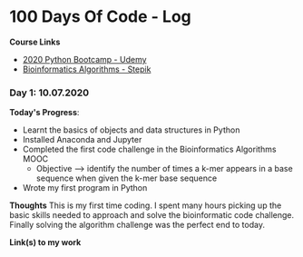 # 100 Days Of Code - Log

**Course Links**
* [2020 Python Bootcamp - Udemy](https://www.udemy.com/course/complete-python-bootcamp/)
* [Bioinformatics Algorithms - Stepik](https://stepik.org/course/2)

### Day 1: 10.07.2020

**Today's Progress**: 
* Learnt the basics of objects and data structures in Python
* Installed Anaconda and Jupyter
* Completed the first code challenge in the Bioinformatics Algorithms MOOC
  * Objective --> identify the number of times a k-mer appears in a base sequence when given the k-mer base sequence
* Wrote my first program in Python

**Thoughts** This is my first time coding. I spent many hours picking up the basic skills needed to approach and solve the bioinformatic code challenge. Finally solving the algorithm challenge was the perfect end to today.

**Link(s) to my work**

